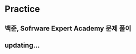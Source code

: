 # Practice
백준, Sofrware Expert Academy 문제 풀이
--------------------------------------- 
updating...
---------------------------------------
